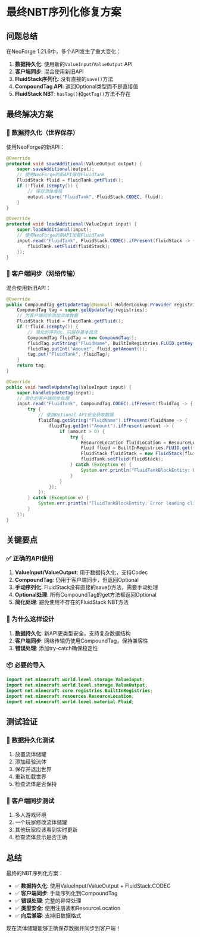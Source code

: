 # 最终NBT序列化修复方案

## 问题总结

在NeoForge 1.21.6中，多个API发生了重大变化：
1. **数据持久化**: 使用新的`ValueInput`/`ValueOutput` API
2. **客户端同步**: 混合使用新旧API
3. **FluidStack序列化**: 没有直接的`save()`方法
4. **CompoundTag API**: 返回Optional类型而不是直接值
5. **FluidStack NBT**: `hasTag()`和`getTag()`方法不存在

## 最终解决方案

### 🔧 数据持久化（世界保存）

使用NeoForge的新API：

```java
@Override
protected void saveAdditional(ValueOutput output) {
    super.saveAdditional(output);
    // 使用NeoForge的新API保存FluidTank
    FluidStack fluid = fluidTank.getFluid();
    if (!fluid.isEmpty()) {
        // 保存流体堆栈
        output.store("FluidTank", FluidStack.CODEC, fluid);
    }
}

@Override
protected void loadAdditional(ValueInput input) {
    super.loadAdditional(input);
    // 使用NeoForge的新API加载FluidTank
    input.read("FluidTank", FluidStack.CODEC).ifPresent(fluidStack -> {
        fluidTank.setFluid(fluidStack);
    });
}
```

### 📡 客户端同步（网络传输）

混合使用新旧API：

```java
@Override
public CompoundTag getUpdateTag(@Nonnull HolderLookup.Provider registries) {
    CompoundTag tag = super.getUpdateTag(registries);
    // 为客户端同步添加流体数据
    FluidStack fluid = fluidTank.getFluid();
    if (!fluid.isEmpty()) {
        // 简化的序列化，只保存基本信息
        CompoundTag fluidTag = new CompoundTag();
        fluidTag.putString("FluidName", BuiltInRegistries.FLUID.getKey(fluid.getFluid()).toString());
        fluidTag.putInt("Amount", fluid.getAmount());
        tag.put("FluidTank", fluidTag);
    }
    return tag;
}

@Override
public void handleUpdateTag(ValueInput input) {
    super.handleUpdateTag(input);
    // 简化的客户端同步处理
    input.read("FluidTank", CompoundTag.CODEC).ifPresent(fluidTag -> {
        try {
            // 使用Optional API安全获取数据
            fluidTag.getString("FluidName").ifPresent(fluidName -> {
                fluidTag.getInt("Amount").ifPresent(amount -> {
                    if (amount > 0) {
                        try {
                            ResourceLocation fluidLocation = ResourceLocation.parse(fluidName);
                            Fluid fluid = BuiltInRegistries.FLUID.get(fluidLocation);
                            FluidStack fluidStack = new FluidStack(fluid, amount);
                            fluidTank.setFluid(fluidStack);
                        } catch (Exception e) {
                            System.err.println("FluidTankBlockEntity: Error parsing fluid: " + e.getMessage());
                        }
                    }
                });
            });
        } catch (Exception e) {
            System.err.println("FluidTankBlockEntity: Error loading client sync fluid data: " + e.getMessage());
        }
    });
}
```

## 关键要点

### ✅ 正确的API使用

1. **ValueInput/ValueOutput**: 用于数据持久化，支持Codec
2. **CompoundTag**: 仍用于客户端同步，但返回Optional
3. **手动序列化**: FluidStack没有直接的save()方法，需要手动处理
4. **Optional处理**: 所有CompoundTag的get方法都返回Optional
5. **简化处理**: 避免使用不存在的FluidStack NBT方法

### 🔄 为什么这样设计

1. **数据持久化**: 新API更类型安全，支持复杂数据结构
2. **客户端同步**: 网络传输仍使用CompoundTag，保持兼容性
3. **错误处理**: 添加try-catch确保稳定性

### 📦 必要的导入

```java
import net.minecraft.world.level.storage.ValueInput;
import net.minecraft.world.level.storage.ValueOutput;
import net.minecraft.core.registries.BuiltInRegistries;
import net.minecraft.resources.ResourceLocation;
import net.minecraft.world.level.material.Fluid;
```

## 测试验证

### 🧪 数据持久化测试

1. 放置流体储罐
2. 添加经验流体
3. 保存并退出世界
4. 重新加载世界
5. 检查流体是否保持

### 📡 客户端同步测试

1. 多人游戏环境
2. 一个玩家修改流体储罐
3. 其他玩家应该看到实时更新
4. 检查流体显示是否正确

## 总结

最终的NBT序列化方案：

- ✅ **数据持久化**: 使用ValueInput/ValueOutput + FluidStack.CODEC
- ✅ **客户端同步**: 手动序列化到CompoundTag
- ✅ **错误处理**: 完整的异常处理
- ✅ **类型安全**: 使用注册表和ResourceLocation
- ✅ **向后兼容**: 支持旧数据格式

现在流体储罐能够正确保存数据并同步到客户端！
